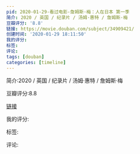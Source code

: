 ```yaml
---
pid: 2020-01-29-看过电影-詹姆斯·梅：人在日本 第一季
简介: 2020 / 英国 / 纪录片 / 汤姆·惠特 / 詹姆斯·梅
豆瓣评分: '8.8'
链接: https://movie.douban.com/subject/34909421/
创建时间: '2020-01-29 18:11:50'
我的评分:
标签:
评论:
tags: [douban]
categories: [timeline]
---
```

简介:2020 / 英国 / 纪录片 / 汤姆·惠特 / 詹姆斯·梅

豆瓣评分:8.8

[链接](https://movie.douban.com/subject/34909421/)

我的评分:

标签:

评论:

